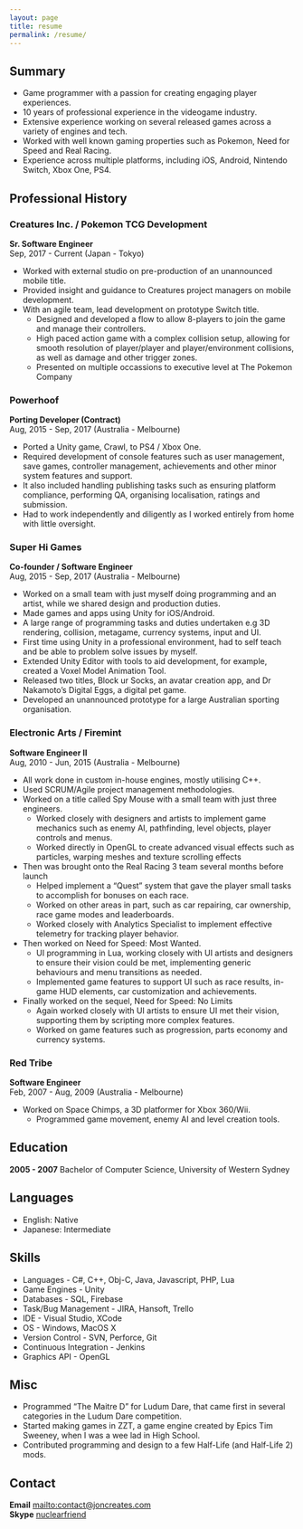 ```yaml
---
layout: page
title: resume
permalink: /resume/
---
```


## Summary
* Game programmer with a passion for creating engaging player experiences.
* 10 years of professional experience in the videogame industry.
* Extensive experience working on several released games across a variety of engines and tech.
* Worked with well known gaming properties such as Pokemon, Need for Speed and Real Racing.
* Experience across multiple platforms, including iOS, Android, Nintendo Switch, Xbox One, PS4.

## Professional History

### Creatures Inc. / Pokemon TCG Development
**Sr. Software Engineer**  
Sep, 2017 - Current (Japan - Tokyo)

* Worked with external studio on pre-production of an unannounced mobile title.
* Provided insight and guidance to Creatures project managers on mobile development.
* With an agile team, lead development on prototype Switch title.
   * Designed and developed a flow to allow 8-players to join the game and manage their controllers.
   * High paced action game with a complex collision setup, allowing for smooth resolution of player/player and player/environment collisions, as well as damage and other trigger zones.
   * Presented on multiple occassions to executive level at The Pokemon Company

### Powerhoof
**Porting Developer (Contract)**  
Aug, 2015 - Sep, 2017 (Australia - Melbourne)

* Ported a Unity game, Crawl, to PS4 / Xbox One.
* Required development of console features such as user management, save games, controller management, achievements and other minor system features and support.
* It also included handling publishing tasks such as ensuring platform compliance, performing QA, organising localisation, ratings and submission.
* Had to work independently and diligently as I worked entirely from home with little oversight.

### Super Hi Games
**Co-founder / Software Engineer**  
Aug, 2015 - Sep, 2017 (Australia - Melbourne)

* Worked on a small team with just myself doing programming and an artist, while we shared design and production duties.
* Made games and apps using Unity for iOS/Android.
* A large range of programming tasks and duties undertaken e.g 3D rendering, collision, metagame, currency systems, input and UI.
* First time using Unity in a professional environment, had to self teach and be able to problem solve issues by myself.
* Extended Unity Editor with tools to aid development, for example, created a Voxel Model Animation Tool.
* Released two titles, Block ur Socks, an avatar creation app, and Dr Nakamoto’s Digital Eggs, a digital pet game.
* Developed an unannounced prototype for a large Australian sporting organisation.

### Electronic Arts / Firemint
**Software Engineer II**  
Aug, 2010 - Jun, 2015 (Australia - Melbourne)

* All work done in custom in-house engines, mostly utilising C++.
* Used SCRUM/Agile project management methodologies.
* Worked on a title called Spy Mouse with a small team with just three engineers.
   * Worked closely with designers and artists to implement game mechanics such as enemy AI, pathfinding, level objects, player controls and menus.
   * Worked directly in OpenGL to create advanced visual effects such as particles, warping meshes and texture scrolling effects
* Then was brought onto the Real Racing 3 team several months before launch
   * Helped implement a “Quest” system that gave the player small tasks to accomplish for bonuses on each race.
   * Worked on other areas in part, such as car repairing, car ownership, race game modes and leaderboards.
   * Worked closely with Analytics Specialist to implement effective telemetry for tracking player behavior.
* Then worked on Need for Speed: Most Wanted.
   * UI programming in Lua, working closely with UI artists and designers to ensure their vision could be met, implementing generic behaviours and menu transitions as needed.
   * Implemented game features to support UI such as race results, in-game HUD elements, car customization and achievements.
* Finally worked on the sequel, Need for Speed: No Limits
   * Again worked closely with UI artists to ensure UI met their vision, supporting them by scripting more complex features.
   * Worked on game features such as progression, parts economy and currency systems.

### Red Tribe
**Software Engineer**  
Feb, 2007 - Aug, 2009 (Australia - Melbourne)

* Worked on Space Chimps, a 3D platformer for Xbox 360/Wii.
   * Programmed game movement, enemy AI and level creation tools.

## Education

**2005 - 2007** Bachelor of Computer Science, University of Western Sydney

## Languages
* English: Native
* Japanese: Intermediate

## Skills
* Languages - C#, C++, Obj-C, Java, Javascript, PHP, Lua
* Game Engines - Unity
* Databases - SQL, Firebase
* Task/Bug Management - JIRA, Hansoft, Trello
* IDE - Visual Studio, XCode
* OS - Windows, MacOS X
* Version Control - SVN, Perforce, Git
* Continuous Integration - Jenkins
* Graphics API - OpenGL

## Misc
* Programmed “The Maitre D” for Ludum Dare, that came first in several categories in the Ludum Dare competition.
* Started making games in ZZT, a game engine created by Epics Tim Sweeney, when I was a wee lad in High School.
* Contributed programming and design to a few Half-Life (and Half-Life 2) mods.

## Contact
**Email** <mailto:contact@joncreates.com>  
**Skype** [nuclearfriend](skype:nuclearfriend?add)
